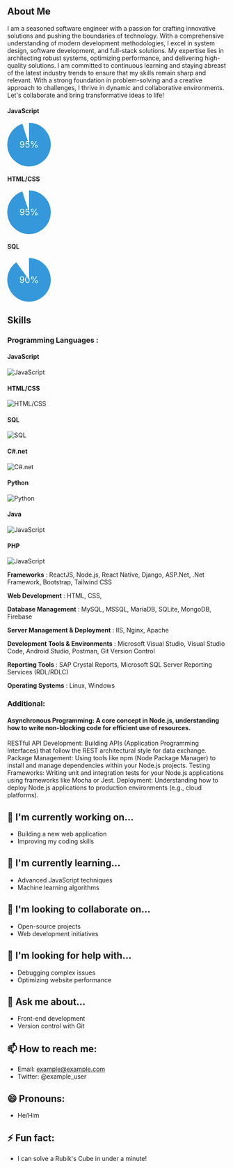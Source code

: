 ## About Me
I am a seasoned software engineer with a passion for crafting innovative solutions and pushing the boundaries of technology. With a comprehensive understanding of modern development methodologies, I excel in system design, software development, and full-stack solutions. My expertise lies in architecting robust systems, optimizing performance, and delivering high-quality solutions. I am committed to continuous learning and staying abreast of the latest industry trends to ensure that my skills remain sharp and relevant. With a strong foundation in problem-solving and a creative approach to challenges, I thrive in dynamic and collaborative environments. Let's collaborate and bring transformative ideas to life!

#### JavaScript
<div style="width: 100px; height: 100px; position: relative; border-radius: 50%; background: conic-gradient(#3498db 0%, #3498db 95%, transparent 95%, transparent 100%);">
  <div style="position: absolute; top: 50%; left: 50%; transform: translate(-50%, -50%); font-size: 20px; color: #fff;">95%</div>
</div>

#### HTML/CSS
<div style="width: 100px; height: 100px; position: relative; border-radius: 50%; background: conic-gradient(#3498db 0%, #3498db 95%, transparent 95%, transparent 100%);">
  <div style="position: absolute; top: 50%; left: 50%; transform: translate(-50%, -50%); font-size: 20px; color: #fff;">95%</div>
</div>

#### SQL
<div style="width: 100px; height: 100px; position: relative; border-radius: 50%; background: conic-gradient(#3498db 0%, #3498db 90%, transparent 90%, transparent 100%);">
  <div style="position: absolute; top: 50%; left: 50%; transform: translate(-50%, -50%); font-size: 20px; color: #fff;">90%</div>
</div>



## Skills
### Programming Languages :
#### JavaScript
![JavaScript](https://progress-bar.dev/95/?title=Fluency)
#### HTML/CSS
![HTML/CSS](https://progress-bar.dev/95/?title=Fluency)
#### SQL
![SQL](https://progress-bar.dev/90/?title=Fluency)
#### C#.net
![C#.net](https://progress-bar.dev/90/?title=Fluency)
#### Python
![Python](https://progress-bar.dev/60/?title=Fluency)
#### Java
![JavaScript](https://progress-bar.dev/50/?title=Fluency)
#### PHP
![JavaScript](https://progress-bar.dev/50/?title=Fluency)

**Frameworks** :  ReactJS, Node.js, React Native, Django, ASP.Net, .Net Framework, Bootstrap, Tailwind CSS

**Web Development** : HTML, CSS,

**Database Management** : MySQL, MSSQL, MariaDB, SQLite, MongoDB, Firebase

**Server Management & Deployment** : IIS, Nginx, Apache

**Development Tools & Environments** : Microsoft Visual Studio, Visual Studio Code, Android Studio, Postman, Git Version Control

**Reporting Tools** : SAP Crystal Reports, Microsoft SQL Server Reporting Services (RDL/RDLC)

**Operating Systems** : Linux, Windows 

### Additional:
#### Asynchronous Programming: A core concept in Node.js, understanding how to write non-blocking code for efficient use of resources.
RESTful API Development: Building APIs (Application Programming Interfaces) that follow the REST architectural style for data exchange.
Package Management: Using tools like npm (Node Package Manager) to install and manage dependencies within your Node.js projects.
Testing Frameworks: Writing unit and integration tests for your Node.js applications using frameworks like Mocha or Jest.
Deployment: Understanding how to deploy Node.js applications to production environments (e.g., cloud platforms).




## 🔭 I'm currently working on...
- Building a new web application
- Improving my coding skills

## 🌱 I'm currently learning...
- Advanced JavaScript techniques
- Machine learning algorithms

## 👯 I'm looking to collaborate on...
- Open-source projects
- Web development initiatives

## 🤔 I'm looking for help with...
- Debugging complex issues
- Optimizing website performance

## 💬 Ask me about...
- Front-end development
- Version control with Git

## 📫 How to reach me:
- Email: example@example.com
- Twitter: @example_user

## 😄 Pronouns:
- He/Him

## ⚡ Fun fact:
- I can solve a Rubik's Cube in under a minute!
